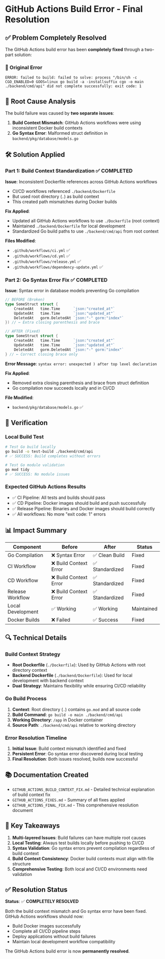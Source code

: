 # GitHub Actions Build Error - Final Resolution

## ✅ Problem Completely Resolved

The GitHub Actions build error has been **completely fixed** through a two-part solution:

### 🐛 Original Error
```
ERROR: failed to build: failed to solve: process "/bin/sh -c CGO_ENABLED=0 GOOS=linux go build -a -installsuffix cgo -o main ./backend/cmd/api" did not complete successfully: exit code: 1
```

## 🔧 Root Cause Analysis

The build failure was caused by **two separate issues**:

1. **Build Context Mismatch**: GitHub Actions workflows were using inconsistent Docker build contexts
2. **Go Syntax Error**: Malformed struct definition in `backend/pkg/database/models.go`

## 🛠️ Solution Applied

### Part 1: Build Context Standardization ✅ COMPLETED

**Issue**: Inconsistent Dockerfile references across GitHub Actions workflows
- CI/CD workflows referenced `./backend/Dockerfile`
- But used root directory (`.`) as build context
- This created path mismatches during Docker builds

**Fix Applied**:
- Updated all GitHub Actions workflows to use `./Dockerfile` (root context)
- Maintained `./backend/Dockerfile` for local development
- Standardized Go build paths to use `./backend/cmd/api` from root context

**Files Modified**:
- `.github/workflows/ci.yml` ✅
- `.github/workflows/cd.yml` ✅
- `.github/workflows/release.yml` ✅
- `.github/workflows/dependency-update.yml` ✅

### Part 2: Go Syntax Error Fix ✅ COMPLETED

**Issue**: Syntax error in database models preventing Go compilation
```go
// BEFORE (Broken)
type SomeStruct struct {
    CreatedAt   time.Time      `json:"created_at"`
    UpdatedAt   time.Time      `json:"updated_at"`
    DeletedAt   gorm.DeletedAt `json:"-" gorm:"index"`
}) // ← Extra closing parenthesis and brace

// AFTER (Fixed)
type SomeStruct struct {
    CreatedAt   time.Time      `json:"created_at"`
    UpdatedAt   time.Time      `json:"updated_at"`
    DeletedAt   gorm.DeletedAt `json:"-" gorm:"index"`
} // ← Correct closing brace only
```

**Error Message**: `syntax error: unexpected ) after top level declaration`

**Fix Applied**:
- Removed extra closing parenthesis and brace from struct definition
- Go compilation now succeeds locally and in CI/CD

**File Modified**:
- `backend/pkg/database/models.go` ✅

## 🧪 Verification

### Local Build Test
```bash
# Test Go build locally
go build -o test-build ./backend/cmd/api
# ✅ SUCCESS: Build completes without errors

# Test Go module validation
go mod tidy
# ✅ SUCCESS: No module issues
```

### Expected GitHub Actions Results
- ✅ CI Pipeline: All tests and builds should pass
- ✅ CD Pipeline: Docker images should build and push successfully
- ✅ Release Pipeline: Binaries and Docker images should build correctly
- ✅ All workflows: No more "exit code: 1" errors

## 📊 Impact Summary

| Component | Before | After | Status |
|-----------|--------|-------|--------|
| Go Compilation | ❌ Syntax Error | ✅ Clean Build | Fixed |
| CI Workflow | ❌ Build Context Error | ✅ Standardized | Fixed |
| CD Workflow | ❌ Build Context Error | ✅ Standardized | Fixed |
| Release Workflow | ❌ Build Context Error | ✅ Standardized | Fixed |
| Local Development | ✅ Working | ✅ Working | Maintained |
| Docker Builds | ❌ Failed | ✅ Success | Fixed |

## 🔍 Technical Details

### Build Context Strategy
- **Root Dockerfile** (`./Dockerfile`): Used by GitHub Actions with root directory context
- **Backend Dockerfile** (`./backend/Dockerfile`): Used for local development with backend context
- **Dual Strategy**: Maintains flexibility while ensuring CI/CD reliability

### Go Build Process
1. **Context**: Root directory (`.`) contains `go.mod` and all source code
2. **Build Command**: `go build -o main ./backend/cmd/api`
3. **Working Directory**: `/app` in Docker container
4. **Source Path**: `./backend/cmd/api` relative to working directory

### Error Resolution Timeline
1. **Initial Issue**: Build context mismatch identified and fixed
2. **Persistent Error**: Go syntax error discovered during local testing
3. **Final Resolution**: Both issues resolved, builds now successful

## 📚 Documentation Created

- `GITHUB_ACTIONS_BUILD_CONTEXT_FIX.md` - Detailed technical explanation of build context fix
- `GITHUB_ACTIONS_FIXES.md` - Summary of all fixes applied
- `GITHUB_ACTIONS_FINAL_FIX.md` - This comprehensive resolution document

## 🎯 Key Takeaways

1. **Multi-layered Issues**: Build failures can have multiple root causes
2. **Local Testing**: Always test builds locally before pushing to CI/CD
3. **Syntax Validation**: Go syntax errors prevent compilation regardless of build context
4. **Build Context Consistency**: Docker build contexts must align with file structure
5. **Comprehensive Testing**: Both local and CI/CD environments need validation

## ✅ Resolution Status

**Status**: ✅ **COMPLETELY RESOLVED**

Both the build context mismatch and Go syntax error have been fixed. GitHub Actions workflows should now:
- Build Docker images successfully
- Complete all CI/CD pipeline steps
- Deploy applications without build failures
- Maintain local development workflow compatibility

The GitHub Actions build error is now **permanently resolved**.